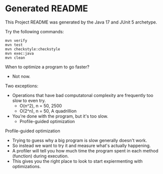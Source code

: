 # Generated README

This Project README was generated by the Java 17 and JUnit 5 archetype.

Try the following commands:

```
mvn verify
mvn test
mvn checkstyle:checkstyle
mvn exec:java
mvn clean
```

When to optimize a program to go faster?

 - Not now.

 Two exceptions:

  - Operations that have bad computatonal complexity
    are frequently too slow to even try.
    - O(n^2), n = 50, 2500
    - O(2^n), n = 50, A quadrillion
  - You're done with the program, but it's too slow.
    - Profile-guided optimization

Profile-guided optimization

  - Trying to guess why a big program is slow generally doesn't
    work.
  - So instead we want to try it and measure what's 
    actually happening.
  - A profiler will tell you how much time the program spent
    in each method (function) during execution.
  - This gives you the right place to look to start expiermenting
    with optimizations.








